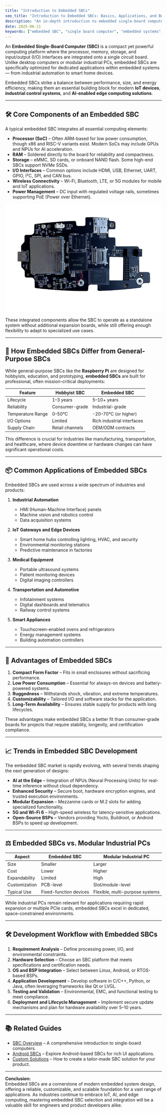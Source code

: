 ```yaml
---
title: "Introduction to Embedded SBCs"
seo_title: "Introduction to Embedded SBCs: Basics, Applications, and Benefits"
description: "An in-depth introduction to embedded single-board computers (SBCs), covering core components, architecture, use cases, and their role in modern embedded system design."
date: 2025-06-11
keywords: ["embedded SBC", "single board computer", "embedded systems", "industrial SBC", "custom SBC", "ARM SBC", "IoT SBC"]
---
```


An **Embedded Single-Board Computer (SBC)** is a compact yet powerful computing platform where the processor, memory, storage, and input/output (I/O) interfaces are integrated onto a single circuit board. Unlike desktop computers or modular industrial PCs, embedded SBCs are specifically optimized for dedicated applications within embedded systems — from industrial automation to smart home devices.

Embedded SBCs strike a balance between performance, size, and energy efficiency, making them an essential building block for modern **IoT devices**, **industrial control systems**, and **AI-enabled edge computing solutions**.

---

## 🛠 Core Components of an Embedded SBC

A typical embedded SBC integrates all essential computing elements:

- **Processor (SoC)** – Often ARM-based for low power consumption, though x86 and RISC-V variants exist. Modern SoCs may include GPUs and NPUs for AI acceleration.
- **RAM** – Soldered directly to the board for reliability and compactness.
- **Storage** – eMMC, SD cards, or onboard NAND flash. Some high-end SBCs support NVMe SSDs.
- **I/O Interfaces** – Common options include HDMI, USB, Ethernet, UART, GPIO, I²C, SPI, and CAN bus.
- **Wireless Connectivity** – Wi-Fi, Bluetooth, LTE, or 5G modules for mobile and IoT applications.
- **Power Management** – DC input with regulated voltage rails, sometimes supporting PoE (Power over Ethernet).

![Embedded SBC Example](/images/Rockchip%20PX30%20Custom%20SBC2.webp "Rockchip RK3566-based Embedded SBC")

These integrated components allow the SBC to operate as a standalone system without additional expansion boards, while still offering enough flexibility to adapt to specialized use cases.

---

## 🧭 How Embedded SBCs Differ from General-Purpose SBCs

While general-purpose SBCs like the **Raspberry Pi** are designed for hobbyists, education, and prototyping, **embedded SBCs** are built for professional, often mission-critical deployments:

| Feature | Hobbyist SBC | Embedded SBC |
|--------|--------------|--------------|
| Lifecycle | 1–3 years | 5–10+ years |
| Reliability | Consumer-grade | Industrial-grade |
| Temperature Range | 0–50°C | -20–70°C (or higher) |
| I/O Options | Limited | Rich industrial interfaces |
| Supply Chain | Retail channels | OEM/ODM contracts |

This difference is crucial for industries like manufacturing, transportation, and healthcare, where device downtime or hardware changes can have significant operational costs.

---

## 📦 Common Applications of Embedded SBCs

Embedded SBCs are used across a wide spectrum of industries and products:

1. **Industrial Automation**  
   - HMI (Human-Machine Interface) panels  
   - Machine vision and robotics control  
   - Data acquisition systems  

2. **IoT Gateways and Edge Devices**  
   - Smart home hubs controlling lighting, HVAC, and security  
   - Environmental monitoring stations  
   - Predictive maintenance in factories  

3. **Medical Equipment**  
   - Portable ultrasound systems  
   - Patient monitoring devices  
   - Digital imaging controllers  

4. **Transportation and Automotive**  
   - Infotainment systems  
   - Digital dashboards and telematics  
   - Railway control systems  

5. **Smart Appliances**  
   - Touchscreen-enabled ovens and refrigerators  
   - Energy management systems  
   - Building automation controllers  

---

## 🧠 Advantages of Embedded SBCs

1. **Compact Form Factor** – Fits in small enclosures without sacrificing performance.  
2. **Low Power Consumption** – Essential for always-on devices and battery-powered systems.  
3. **Ruggedness** – Withstands shock, vibration, and extreme temperatures.  
4. **Customizability** – Tailored I/O and software stacks for the application.  
5. **Long-Term Availability** – Ensures stable supply for products with long lifecycles.  

These advantages make embedded SBCs a better fit than consumer-grade boards for projects that require stability, longevity, and certification compliance.

---

## 📈 Trends in Embedded SBC Development

The embedded SBC market is rapidly evolving, with several trends shaping the next generation of designs:

- **AI at the Edge** – Integration of NPUs (Neural Processing Units) for real-time inference without cloud dependency.
- **Enhanced Security** – Secure boot, hardware encryption engines, and trusted execution environments.
- **Modular Expansion** – Mezzanine cards or M.2 slots for adding specialized functionality.
- **5G and Wi-Fi 6** – High-speed wireless for latency-sensitive applications.
- **Open-Source BSPs** – Vendors providing Yocto, Buildroot, or Android BSPs to speed up development.

---

## ⚖ Embedded SBCs vs. Modular Industrial PCs

| Aspect | Embedded SBC | Modular Industrial PC |
|--------|--------------|-----------------------|
| Size | Smaller | Larger |
| Cost | Lower | Higher |
| Expandability | Limited | High |
| Customization | PCB-level | Slot/module-level |
| Typical Use | Fixed-function devices | Flexible, multi-purpose systems |

While industrial PCs remain relevant for applications requiring rapid expansion or multiple PCIe cards, embedded SBCs excel in dedicated, space-constrained environments.

---

## 🛠 Development Workflow with Embedded SBCs

1. **Requirement Analysis** – Define processing power, I/O, and environmental constraints.  
2. **Hardware Selection** – Choose an SBC platform that meets specifications and certification needs.  
3. **OS and BSP Integration** – Select between Linux, Android, or RTOS-based BSPs.  
4. **Application Development** – Develop software in C/C++, Python, or Java, often leveraging frameworks like Qt or LVGL.  
5. **Testing and Validation** – Environmental, EMC, and functional testing to meet compliance.  
6. **Deployment and Lifecycle Management** – Implement secure update mechanisms and plan for hardware availability over 5–10 years.

---

## 📚 Related Guides

- [SBC Overview](/posts/sbc-overview/) – A comprehensive introduction to single-board computers.  
- [Android SBCs](/posts/android-sbc-overview/) – Explore Android-based SBCs for rich UI applications.  
- [Custom Solutions](/posts/custom-embedded-systems/) – How to create a tailor-made SBC solution for your product.

---

**Conclusion:**  
Embedded SBCs are a cornerstone of modern embedded system design, offering a reliable, customizable, and scalable foundation for a vast range of applications. As industries continue to embrace IoT, AI, and edge computing, mastering embedded SBC selection and integration will be a valuable skill for engineers and product developers alike.